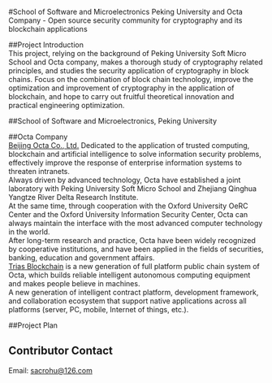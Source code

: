 #School of Software and Microelectronics Peking University and Octa Company - Open source security community for cryptography and its blockchain applications   

##Project Introduction   
This project, relying on the background of Peking University Soft Micro School and Octa company, makes a thorough study of cryptography related principles, and studies the security application of cryptography in block chains.
Focus on the combination of block chain technology, improve the optimization and improvement of cryptography in the application of blockchain, and hope to carry out fruitful theoretical innovation and practical engineering optimization.

##School of Software and Microelectronics, Peking University   
<Todo>

##Octa Company   
[Beijing Octa Co., Ltd.](https://www.8lab.cn/aboutOcta.html) 
Dedicated to the application of trusted computing, blockchain and artificial intelligence to solve information security problems, effectively improve the response of enterprise information systems to threaten intranets.   
Always driven by advanced technology, Octa have established a joint laboratory with Peking University Soft Micro School and Zhejiang Qinghua Yangtze River Delta Research Institute.   
At the same time, through cooperation with the Oxford University OeRC Center and the Oxford University Information Security Center, Octa can always maintain the interface with the most advanced computer technology in the world.   
After long-term research and practice, Octa have been widely recognized by cooperative institutions, and have been applied in the fields of securities, banking, education and government affairs.   
[Trias Blockchain](https://www.trias.one/) is a new generation of full platform public chain system of Octa, which builds reliable intelligent autonomous computing equipment and makes people believe in machines.   
A new generation of intelligent contract platform, development framework, and collaboration ecosystem that support native applications across all platforms (server, PC, mobile, Internet of things, etc.).

##Project Plan  
<Todo>

## Contributor Contact
Email: sacrohu@126.com
